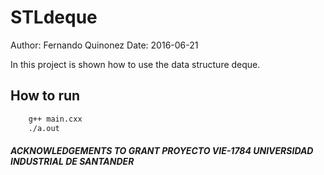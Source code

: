 # STLdeque
Author: Fernando Quinonez
Date: 2016-06-21

In this project is shown how to use the data structure deque.

## How to run
```bash
    g++ main.cxx
    ./a.out
```

##### ACKNOWLEDGEMENTS TO GRANT PROYECTO VIE-1784 UNIVERSIDAD INDUSTRIAL DE SANTANDER


